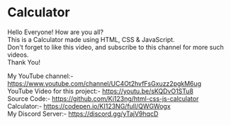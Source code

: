 # Calculator
Hello Everyone! How are you all? \
This is a Calculator made using HTML, CSS & JavaScript. \
Don't forget to like this video, and subscribe to this channel for more such videos. \
Thank You!


My YouTube channel:- https://www.youtube.com/channel/UC4Ot2hvfFsGxuzz2pgkM6ug \
YouTube Video for this project:- https://youtu.be/sKQDvO1STu8 \
Source Code:- https://github.com/Ki123ng/html-css-js-calculator \
Calculator:- https://codepen.io/KI123NG/full/QWGWogx \
My Discord Server:- https://discord.gg/yTajV9hqcD
